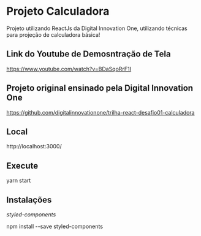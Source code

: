 # Projeto Calculadora

Projeto utilizando ReactJs da Digital Innovation One, utilizando técnicas para projeção de calculadora básica!


## Link do Youtube de Demosntração de Tela

https://www.youtube.com/watch?v=BDaSqoRrF1I


## Projeto original ensinado pela Digital Innovation One

https://github.com/digitalinnovationone/trilha-react-desafio01-calculadora


## Local

http://localhost:3000/


## Execute

yarn start


## Instalações

*styled-components*

npm install --save styled-components
